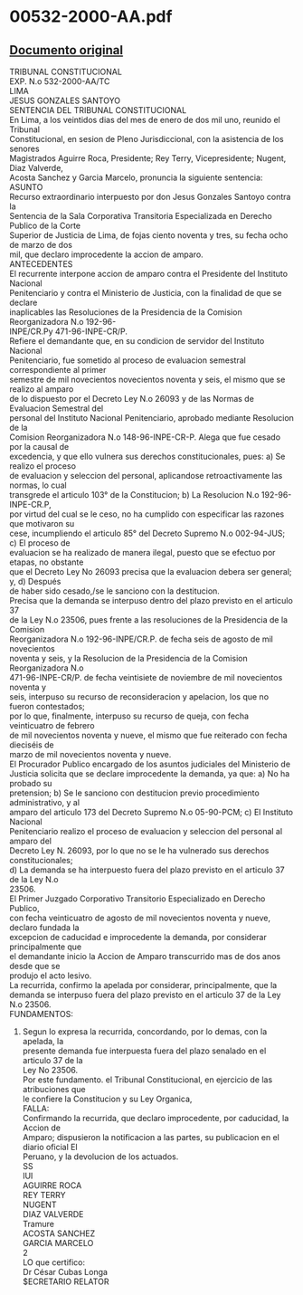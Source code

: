 
00532-2000-AA.pdf
=================
  
[Documento original](https://tc.gob.pe/jurisprudencia/2001/00532-2000-AA.pdf)  
---  
TRIBUNAL CONSTITUCIONAL  
EXP. N.o 532-2000-AA/TC  
LIMA  
JESUS GONZALES SANTOYO  
SENTENCIA DEL TRIBUNAL CONSTITUCIONAL  
En Lima, a los veintidos dias del mes de enero de dos mil uno, reunido el Tribunal  
Constitucional, en sesion de Pleno Jurisdiccional, con la asistencia de los senores  
Magistrados Aguirre Roca, Presidente; Rey Terry, Vicepresidente; Nugent, Diaz Valverde,  
Acosta Sanchez y Garcia Marcelo, pronuncia la siguiente sentencia:  
ASUNTO  
Recurso extraordinario interpuesto por don Jesus Gonzales Santoyo contra la  
Sentencia de la Sala Corporativa Transitoria Especializada en Derecho Publico de la Corte  
Superior de Justicia de Lima, de fojas ciento noventa y tres, su fecha ocho de marzo de dos  
mil, que declaro improcedente la accion de amparo.  
ANTECEDENTES  
El recurrente interpone accion de amparo contra el Presidente del Instituto Nacional  
Penitenciario y contra el Ministerio de Justicia, con la finalidad de que se declare  
inaplicables las Resoluciones de la Presidencia de la Comision Reorganizadora N.o 192-96-  
INPE/CR.Py 471-96-INPE-CR/P.  
Refiere el demandante que, en su condicion de servidor del Instituto Nacional  
Penitenciario, fue sometido al proceso de evaluacion semestral correspondiente al primer  
semestre de mil novecientos novecientos noventa y seis, el mismo que se realizo al amparo  
de lo dispuesto por el Decreto Ley N.o 26093 y de las Normas de Evaluacion Semestral del  
personal del Instituto Nacional Penitenciario, aprobado mediante Resolucion de la  
Comision Reorganizadora N.o 148-96-INPE-CR-P. Alega que fue cesado por la causal de  
excedencia, y que ello vulnera sus derechos constitucionales, pues: a) Se realizo el proceso  
de evaluacion y seleccion del personal, aplicandose retroactivamente las normas, lo cual  
transgrede el articulo 103° de la Constitucion; b) La Resolucion N.o 192-96-INPE-CR.P,  
por virtud del cual se le ceso, no ha cumplido con especificar las razones que motivaron su  
cese, incumpliendo el articulo 85° del Decreto Supremo N.o 002-94-JUS; c) El proceso de  
evaluacion se ha realizado de manera ilegal, puesto que se efectuo por etapas, no obstante  
que el Decreto Ley No 26093 precisa que la evaluacion debera ser general; y, d) Después  
de haber sido cesado,/se le sanciono con la destitucion.  
Precisa que la demanda se interpuso dentro del plazo previsto en el articulo 37  
de la Ley N.o 23506, pues frente a las resoluciones de la Presidencia de la Comision  
Reorganizadora N.o 192-96-INPE/CR.P. de fecha seis de agosto de mil novecientos  
noventa y seis, y la Resolucion de la Presidencia de la Comision Reorganizadora N.o  
471-96-INPE-CR/P. de fecha veintisiete de noviembre de mil novecientos noventa y  
seis, interpuso su recurso de reconsideracion y apelacion, los que no fueron contestados;  
por lo que, finalmente, interpuso su recurso de queja, con fecha veinticuatro de febrero  
de mil novecientos noventa y nueve, el mismo que fue reiterado con fecha dieciséis de  
marzo de mil novecientos noventa y nueve.  
El Procurador Publico encargado de los asuntos judiciales del Ministerio de  
Justicia solicita que se declare improcedente la demanda, ya que: a) No ha probado su  
pretension; b) Se le sanciono con destitucion previo procedimiento administrativo, y al  
amparo del articulo 173 del Decreto Supremo N.o 05-90-PCM; c) El Instituto Nacional  
Penitenciario realizo el proceso de evaluacion y seleccion del personal al amparo del  
Decreto Ley N. 26093, por lo que no se le ha vulnerado sus derechos constitucionales;  
d) La demanda se ha interpuesto fuera del plazo previsto en el articulo 37 de la Ley N.o  
23506.  
El Primer Juzgado Corporativo Transitorio Especializado en Derecho Publico,  
con fecha veinticuatro de agosto de mil novecientos noventa y nueve, declaro fundada la  
excepcion de caducidad e improcedente la demanda, por considerar principalmente que  
el demandante inicio la Accion de Amparo transcurrido mas de dos anos desde que se  
produjo el acto lesivo.  
La recurrida, confirmo la apelada por considerar, principalmente, que la  
demanda se interpuso fuera del plazo previsto en el articulo 37 de la Ley N.o 23506.  
FUNDAMENTOS:  
1. Segun lo expresa la recurrida, concordando, por lo demas, con la apelada, la  
presente demanda fue interpuesta fuera del plazo senalado en el articulo 37 de la  
Ley No 23506.  
Por este fundamento. el Tribunal Constitucional, en ejercicio de las atribuciones que  
le confiere la Constitucion y su Ley Organica,  
FALLA:  
Confirmando la recurrida, que declaro improcedente, por caducidad, la Accion de  
Amparo; dispusieron la notificacion a las partes, su publicacion en el diario oficial El  
Peruano, y la devolucion de los actuados.  
SS  
lUI  
AGUIRRE ROCA  
REY TERRY  
NUGENT  
DIAZ VALVERDE  
Tramure  
ACOSTA SANCHEZ  
GARCIA MARCELO  
2  
LO que certifico:  
Dr César Cubas Longa  
$ECRETARIO RELATOR